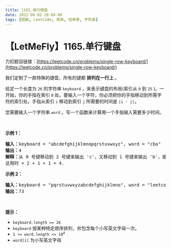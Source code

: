 ```yaml
---
title: 1165.单行键盘
date: 2022-06-02 20-04-00
tags: [题解, LeetCode, 简单, 哈希表, 字符串]
---
```


# 【LetMeFly】1165.单行键盘

力扣题目链接：[https://leetcode.cn/problems/single-row-keyboard/](https://leetcode.cn/problems/single-row-keyboard/)

<p>我们定制了一款特殊的键盘，所有的键都 <strong>排列在一行上</strong>&nbsp;。</p>

<p>给定一个长度为 <code>26</code> 的字符串&nbsp;<code>keyboard</code>&nbsp;，来表示键盘的布局(索引从 <code>0</code> 到 <code>25</code> )。一开始，你的手指在索引 <code>0</code> 处。要输入一个字符，你必须把你的手指移动到所需字符的索引处。手指从索引&nbsp;<code>i</code>&nbsp;移动到索引&nbsp;<code>j</code>&nbsp;所需要的时间是&nbsp;<code>|i - j|</code>。</p>

<p>您需要输入一个字符串&nbsp;<code>word</code>&nbsp;。写一个函数来计算用一个手指输入需要多少时间。</p>

<p>&nbsp;</p>

<p><strong>示例 1：</strong></p>

<pre>
<strong>输入：</strong>keyboard = "abcdefghijklmnopqrstuvwxyz", word = "cba"
<strong>输出：</strong>4
<strong>解释：</strong>从 0 号键移动到 2 号键来输出 'c'，又移动到 1 号键来输出 'b'，接着移动到 0 号键来输出 'a'。
总用时 = 2 + 1 + 1 = 4. 
</pre>

<p><strong>示例 2：</strong></p>

<pre>
<strong>输入：</strong>keyboard = "pqrstuvwxyzabcdefghijklmno", word = "leetcode"
<strong>输出：</strong>73
</pre>

<p>&nbsp;</p>

<p><strong>提示：</strong></p>

<ul>
	<li><code>keyboard.length == 26</code></li>
	<li><code>keyboard</code>&nbsp;按某种特定顺序排列，并包含每个小写英文字母一次。</li>
	<li><code>1 &lt;= word.length &lt;= 10<sup>4</sup></code></li>
	<li><code>word[i]</code>&nbsp;为小写英文字母</li>
</ul>


    